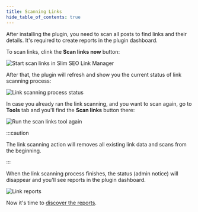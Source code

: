 ```yaml
---
title: Scanning Links
hide_table_of_contents: true
---
```


After installing the plugin, you need to scan all posts to find links and their details. It's required to create reports in the plugin dashboard.

To scan links, clink the **Scan links now** button:

![Start scan links in Slim SEO Link Manager](https://i.imgur.com/dwMR2Ts.png)

After that, the plugin will refresh and show you the current status of link scanning process:

![Link scanning process status](https://i.imgur.com/MladUdi.png)

In case you already ran the link scanning, and you want to scan again, go to **Tools** tab and you'll find the **Scan links** button there:

![Run the scan links tool again](https://i.imgur.com/mbEry3A.png)

:::caution

The link scanning action will removes all existing link data and scans from the beginning.

:::

When the link scanning process finishes, the status (admin notice) will disappear and you'll see reports in the plugin dashboard.

![Link reports](https://i.imgur.com/7zWliJr.png)

Now it's time to [discover the reports](/slim-seo-link-manager/reports/).